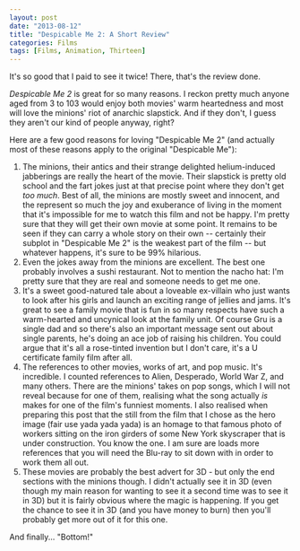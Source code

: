 ```yaml
---
layout: post
date: "2013-08-12"
title: "Despicable Me 2: A Short Review"
categories: Films
tags: [Films, Animation, Thirteen]
---
```


It's so good that I paid to see it twice! There, that's the review done.

_Despicable Me 2_ is great for so many reasons. I reckon pretty much anyone aged from 3 to 103 would enjoy both movies' warm heartedness and most will love the minions' riot of anarchic slapstick. And if they don't, I guess they aren't our kind of people anyway, right?

Here are a few good reasons for loving "Despicable Me 2" (and actually most of these reasons apply to the original "Despicable Me"):

1. The minions, their antics and their strange delighted helium-induced jabberings are really the heart of the movie. Their slapstick is pretty old school and the fart jokes just at that precise point where they don't get _too much_. Best of all, the minions are mostly sweet and innocent, and the represent so much the joy and exuberance of living in the moment that it's impossible for me to watch this film and not be happy. I'm pretty sure that they will get their own movie at some point. It remains to be seen if they can carry a whole story on their own -- certainly their subplot in "Despicable Me 2" is the weakest part of the film -- but whatever happens, it's sure to be 99% hilarious.
2. Even the jokes away from the minions are excellent. The best one probably involves a sushi restaurant. Not to mention the nacho hat: I'm pretty sure that they are real and someone needs to get me one.
3. It's a sweet good-natured tale about a loveable ex-villain who just wants to look after his girls and launch an exciting range of jellies and jams. It's great to see a family movie that is fun in so many respects have such a warm-hearted and uncynical look at the family unit. Of course Gru is a single dad and so there's also an important message sent out about single parents, he's doing an ace job of raising his children. You could argue that it's all a rose-tinted invention but I don't care, it's a U certificate family film after all.
4. The references to other movies, works of art, and pop music. It's incredible. I counted references to Alien, Desperado, World War Z, and many others. There are the minions' takes on pop songs, which I will not reveal because for one of them, realising what the song actually _is_ makes for one of the film's funniest moments. I also realised when preparing this post that the still from the film that I chose as the hero image (fair use yada yada yada) is an homage to that famous photo of  workers sitting on the iron girders of some New York skyscraper that is under construction. You know the one. I am sure are loads more references that you will need the Blu-ray to sit down with in order to work them all out.
5. These movies are probably the best advert for 3D - but only the end sections with the minions though. I didn't actually see it in 3D (even though my main reason for wanting to see it a second time was to see it in 3D) but it is fairly obvious where the magic is happening. If you get the chance to see it in 3D (and you have money to burn) then you'll probably get more out of it for this one.

And finally... "Bottom!"
